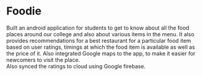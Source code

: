 # Foodie
Built an android application for students to get to know about all the food places around our college and also about various items in the menu.
It also provides recommendations for a best restaurant for a particular food item based on user ratings, timings at which the food item is available as well as the price of it.
Also integrated Google maps to the app, to make it easier for newcomers to visit the place.\
Also synced the ratings to cloud using Google firebase.
